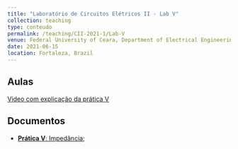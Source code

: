 ```yaml
---
title: "Laboratório de Circuitos Elétricos II - Lab V"
collection: teaching
type: conteudo
permalink: /teaching/CII-2021-1/Lab-V
venue: Federal University of Ceara, Department of Electrical Engineering
date: 2021-06-15
location: Fortaleza, Brazil
---
```


## Aulas
[Video com explicação da prática V](https://drive.google.com/file/d/1uxux7vfAH16tENcZ1X6Qcv9oHSYbBSFS/view?usp=sharing)

## Documentos
- [**Prática V**: Impedância](https://github.com/lucassm/lucassm.github.io/raw/master/files/CII-2021-1/Lab-V-Impedancia-2021.pdf);
